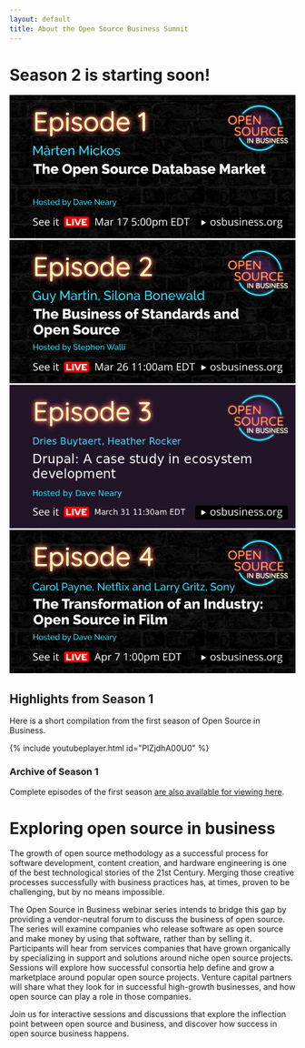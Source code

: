 ```yaml
---
layout: default
title: About the Open Source Business Summit
---
```


<div class="grid">

<div class="col-8_md-12" markdown=1>

# Season 2 is starting soon!

<a href="/schedule.html#episode-1-the-open-source-database-market">
<img class="responsive" src="/assets/images/season2/the-open-source-database-market.png"></a>

<a href="/schedule.html#episode-2-the-the-business-of-standards-and-open-source">
<img src="/assets/images/season2/the-business-of-standards-and-open-source.png"></a>

<a href="/schedule.html#episode-3-drupal-a-case-study-in-ecosystem-development">
<img src="/assets/images/season2/drupal-a-case-study-in-ecosystem-development.png"></a>

<a href="/schedule.html#episode-4-the-transformation-of-an-industry-open-source-in-film">
<img src="/assets/images/season2/the-transformation-of-an-industry-open-source-in-film.png"></a>

</div>
<div class="col-4_md-12" markdown=1>

## Highlights from Season 1

Here is a short compilation from the first season of Open Source in Business.

{% include youtubeplayer.html id="PlZjdhA00U0" %}

### Archive of Season 1

Complete episodes of the first season [are also available for viewing here](/season1.html).


</div>

</div>

<!--- TODO: Add YouTube links and figure out the best way to format this as a list --->

# Exploring open source in business

The growth of open source methodology as a successful process for software development, content creation, and hardware engineering is one of the best technological stories of the 21st Century. Merging those creative processes successfully with business practices has, at times, proven to be challenging, but by no means impossible.

The Open Source in Business webinar series intends to bridge this gap by providing a vendor-neutral forum to discuss the business of open source. The series will examine companies who release software as open source and make money by using that software, rather than by selling it. Participants will hear from services companies that have grown organically by specializing in support and solutions around niche open source projects. Sessions will explore how successful consortia help define and grow a marketplace around popular open source projects. Venture capital partners will share what they look for in successful high-growth businesses, and how open source can play a role in those companies.

Join us for interactive sessions and discussions that explore the inflection point between open source and business, and discover how success in open source business happens.
